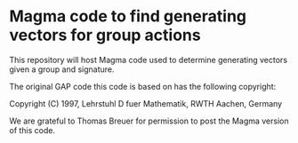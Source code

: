 # Magma code to find generating vectors for group actions
This repository will host Magma code used to determine generating vectors given a group and signature.

The original GAP code this code is based on has the following copyright:

Copyright (C)  1997,  Lehrstuhl D fuer Mathematik,  RWTH Aachen,  Germany

We are grateful to Thomas Breuer for permission to post the Magma version of this code.
